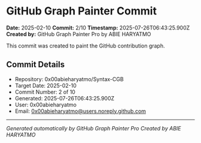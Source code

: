 # GitHub Graph Painter Commit

**Date:** 2025-02-10
**Commit:** 2/10
**Timestamp:** 2025-07-26T06:43:25.900Z
**Created by:** GitHub Graph Painter Pro by ABIE HARYATMO

This commit was created to paint the GitHub contribution graph.

## Commit Details
- Repository: 0x00abieharyatmo/Syntax-CGB
- Target Date: 2025-02-10
- Commit Number: 2 of 10
- Generated: 2025-07-26T06:43:25.900Z
- User: 0x00abieharyatmo
- Email: 0x00abieharyatmo@users.noreply.github.com

---
*Generated automatically by GitHub Graph Painter Pro*
*Created by ABIE HARYATMO*
